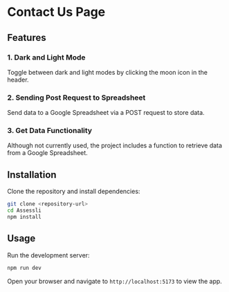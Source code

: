 # Contact Us Page

   ## Features

### 1. Dark and Light Mode

Toggle between dark and light modes by clicking the moon icon in the header.

### 2. Sending Post Request to Spreadsheet

Send data to a Google Spreadsheet via a POST request to store data.

### 3. Get Data Functionality

Although not currently used, the project includes a function to retrieve data from a Google Spreadsheet.

   ## Installation

   Clone the repository and install dependencies:

   ```bash
   git clone <repository-url>
   cd Assessli
   npm install
   ```

   ## Usage

   Run the development server:

   ```bash
   npm run dev
   ```

   Open your browser and navigate to `http://localhost:5173` to view the app.

